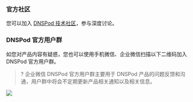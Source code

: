 ### 官方社区
您可以加入 [DNSPod 技术社区](https://dnspod.chat/)，参与深度讨论。

### DNSPod 官方用户群[](id:DNSPod)
如您对产品内容有疑惑，您也可以使用手机微信、企业微信扫描以下二维码加入 DNSPod 官方用户群。
>? 企业微信 DNSPod 官方用户群主要用于 DNSPod 产品的问题反馈和沟通，用户群中将会不定期更新产品相关通知以及相关信息。
>
![](https://main.qcloudimg.com/raw/82a6578f50d92355c6323833a1942277.jpg)

